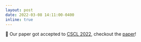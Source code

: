 ```yaml
---
layout: post
date: 2022-03-08 14:11:00-0400
inline: true
---
```


📄 Our paper got accepted to [CSCL 2022](https://2022.isls.org/programs/cscl/), checkout the [paper](https://minahuh.com/assets/pdf/CSCL2022_duoethnography.pdf)! 